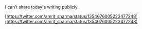 I can't share today's writing publicly. 

[https://twitter.com/amrit_sharma/status/1354676005223477248](https://twitter.com/amrit_sharma/status/1354676005223477248)
